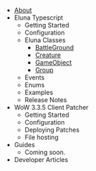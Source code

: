 - [About](/)
- Eluna Typescript
    - Getting Started
    - Configuration    
    - Eluna Classes
        - [BattleGround](./classes/BattleGround.md)
        - [Creature](./classes/Creature.md)
        - [GameObject](./classes/GameObject.md)
        - [Group](./classes/Group.md)
    - Events        
    - Enums
    - Examples
    - Release Notes 
- WoW 3.3.5 Client Patcher
    - Getting Started
    - Configuration
    - Deploying Patches
    - File hosting
- Guides
    - Coming soon. 
- Developer Articles

